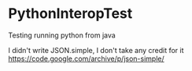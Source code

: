# PythonInteropTest
Testing running python from java

I didn't write JSON.simple, I don't take any credit for it https://code.google.com/archive/p/json-simple/
